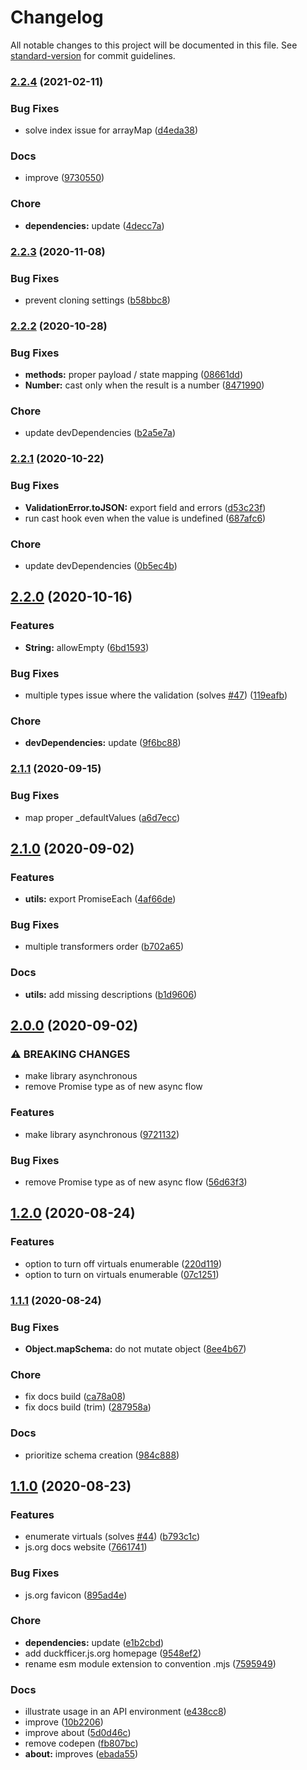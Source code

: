 # Changelog

All notable changes to this project will be documented in this file. See [standard-version](https://github.com/conventional-changelog/standard-version) for commit guidelines.

### [2.2.4](https://github.com/devtin/duckfficer/compare/v2.2.3...v2.2.4) (2021-02-11)


### Bug Fixes

* solve index issue for arrayMap ([d4eda38](https://github.com/devtin/duckfficer/commit/d4eda386308d2d4dbb43448c6a304b33dc908f31))


### Docs

* improve ([9730550](https://github.com/devtin/duckfficer/commit/97305500e25ced3d8d34e013dfb6ca964acf18ca))


### Chore

* **dependencies:** update ([4decc7a](https://github.com/devtin/duckfficer/commit/4decc7a57d6095ccaa0267e75a5ae576a08a7147))

### [2.2.3](https://github.com/devtin/duckfficer/compare/v2.2.2...v2.2.3) (2020-11-08)


### Bug Fixes

* prevent cloning settings ([b58bbc8](https://github.com/devtin/duckfficer/commit/b58bbc8d5f1c1f725608c31a8e0664bf8b13b83b))

### [2.2.2](https://github.com/devtin/duckfficer/compare/v2.2.1...v2.2.2) (2020-10-28)


### Bug Fixes

* **methods:** proper payload / state mapping ([08661dd](https://github.com/devtin/duckfficer/commit/08661ddca01a0fd1b6f2d6665949921864041461))
* **Number:** cast only when the result is a number ([8471990](https://github.com/devtin/duckfficer/commit/8471990269626c0371bc411d8fc6e85097ecd4e9))


### Chore

* update devDependencies ([b2a5e7a](https://github.com/devtin/duckfficer/commit/b2a5e7a39060a678b8ed2179041b2c8096d5cbe2))

### [2.2.1](https://github.com/devtin/duckfficer/compare/v2.2.0...v2.2.1) (2020-10-22)


### Bug Fixes

* **ValidationError.toJSON:** export field and errors ([d53c23f](https://github.com/devtin/duckfficer/commit/d53c23f9bc20638374c43b5390309b157f0be7e4))
* run cast hook even when the value is undefined ([687afc6](https://github.com/devtin/duckfficer/commit/687afc6e28322f9f61f242796b2026bc246258e7))


### Chore

* update devDependencies ([0b5ec4b](https://github.com/devtin/duckfficer/commit/0b5ec4b1ffe2dcf843ae8720727eee9a804c63a8))

## [2.2.0](https://github.com/devtin/duckfficer/compare/v2.1.1...v2.2.0) (2020-10-16)


### Features

* **String:** allowEmpty ([6bd1593](https://github.com/devtin/duckfficer/commit/6bd159337e21daa5d5e0869fe319e4c072980c8f))


### Bug Fixes

* multiple types issue where the validation (solves [#47](https://github.com/devtin/duckfficer/issues/47)) ([119eafb](https://github.com/devtin/duckfficer/commit/119eafbb38bf7de850f90515f47bd207a5e9276f))


### Chore

* **devDependencies:** update ([9f6bc88](https://github.com/devtin/duckfficer/commit/9f6bc8851b73a65499e051cbe88f4352c06423c4))

### [2.1.1](https://github.com/devtin/duckfficer/compare/v2.1.0...v2.1.1) (2020-09-15)


### Bug Fixes

* map proper _defaultValues ([a6d7ecc](https://github.com/devtin/duckfficer/commit/a6d7eccae92def812a48d064d1e31bb18ce0e170))

## [2.1.0](https://github.com/devtin/duckfficer/compare/v2.0.0...v2.1.0) (2020-09-02)


### Features

* **utils:** export PromiseEach ([4af66de](https://github.com/devtin/duckfficer/commit/4af66def4917f54181f174295c28919644a614d6))


### Bug Fixes

* multiple transformers order ([b702a65](https://github.com/devtin/duckfficer/commit/b702a6543173410c15bd7d5700748926f7bb9790))


### Docs

* **utils:** add missing descriptions ([b1d9606](https://github.com/devtin/duckfficer/commit/b1d9606050994955c3e5d9a2e6c7cca1968bdd57))

## [2.0.0](https://github.com/devtin/duckfficer/compare/v1.2.0...v2.0.0) (2020-09-02)


### ⚠ BREAKING CHANGES

* make library asynchronous
* remove Promise type as of new async flow

### Features

* make library asynchronous ([9721132](https://github.com/devtin/duckfficer/commit/972113220a7569f649ed20f20ad60765c0109f4e))


### Bug Fixes

* remove Promise type as of new async flow ([56d63f3](https://github.com/devtin/duckfficer/commit/56d63f30d0597e0158f28d11d854b983fc4aa1c6))

## [1.2.0](https://github.com/devtin/duckfficer/compare/v1.1.1...v1.2.0) (2020-08-24)


### Features

* option to turn off virtuals enumerable ([220d119](https://github.com/devtin/duckfficer/commit/220d119f43e1c553784119506bd13e50d204a712))
* option to turn on virtuals enumerable ([07c1251](https://github.com/devtin/duckfficer/commit/07c125136eff505013f66797f06c683bd0c3e3ca))

### [1.1.1](https://github.com/devtin/duckfficer/compare/v1.1.0...v1.1.1) (2020-08-24)


### Bug Fixes

* **Object.mapSchema:** do not mutate object ([8ee4b67](https://github.com/devtin/duckfficer/commit/8ee4b67222ad1d6a29584901ef69b5e1b80d3113))


### Chore

* fix docs build ([ca78a08](https://github.com/devtin/duckfficer/commit/ca78a08a7b7eb6f555ff671cad6ff97223b6ed04))
* fix docs build (trim) ([287958a](https://github.com/devtin/duckfficer/commit/287958aee0e75eca2dfc85ed5ce9f16cb34feabb))


### Docs

* prioritize schema creation ([984c888](https://github.com/devtin/duckfficer/commit/984c88816604c9036835940a59335e951c6d92d0))

## [1.1.0](https://github.com/devtin/duckfficer/compare/v1.0.0...v1.1.0) (2020-08-23)


### Features

* enumerate virtuals (solves [#44](https://github.com/devtin/duckfficer/issues/44)) ([b793c1c](https://github.com/devtin/duckfficer/commit/b793c1cfbba4211101052ccf48f3704bfa3824b4))
* js.org docs website ([7661741](https://github.com/devtin/duckfficer/commit/7661741c3ace206a9f08ba79d4b1f04c829cf359))


### Bug Fixes

* js.org favicon ([895ad4e](https://github.com/devtin/duckfficer/commit/895ad4e35911d6329693bbc8a2442d238a5598cc))


### Chore

* **dependencies:** update ([e1b2cbd](https://github.com/devtin/duckfficer/commit/e1b2cbdfd60a40a39c1a2571066b39545fb6f248))
* add duckfficer.js.org homepage ([9548ef2](https://github.com/devtin/duckfficer/commit/9548ef2b9976c8fbbe8a0105c783bb6ef5d53925))
* rename esm module extension to convention .mjs ([7595949](https://github.com/devtin/duckfficer/commit/75959496bb86780685a7872fb96816e393d8f071))


### Docs

* illustrate usage in an API environment ([e438cc8](https://github.com/devtin/duckfficer/commit/e438cc88b1e3ecf0cbd728b59963ec60857dbd37))
* improve ([10b2206](https://github.com/devtin/duckfficer/commit/10b2206ec8490d98ba5b40d898a901d231660fc4))
* improve about ([5d0d46c](https://github.com/devtin/duckfficer/commit/5d0d46ce8091d0b45dc0a487f9e85ec9c9f13fee))
* remove codepen ([fb807bc](https://github.com/devtin/duckfficer/commit/fb807bc593d246afef01fd9dde50918c68ebb5d1))
* **about:** improves ([ebada55](https://github.com/devtin/duckfficer/commit/ebada555534f352213d44265a9d984ffc2396ea8))
